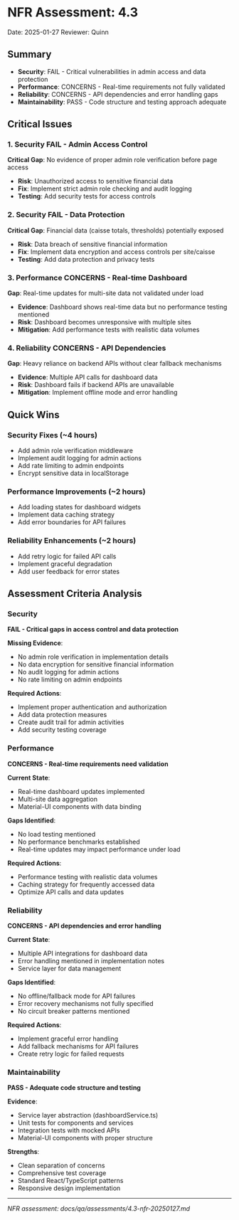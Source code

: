 # NFR Assessment: 4.3

Date: 2025-01-27
Reviewer: Quinn

## Summary

- **Security**: FAIL - Critical vulnerabilities in admin access and data protection
- **Performance**: CONCERNS - Real-time requirements not fully validated
- **Reliability**: CONCERNS - API dependencies and error handling gaps
- **Maintainability**: PASS - Code structure and testing approach adequate

## Critical Issues

### 1. **Security FAIL - Admin Access Control**

**Critical Gap**: No evidence of proper admin role verification before page access
- **Risk**: Unauthorized access to sensitive financial data
- **Fix**: Implement strict admin role checking and audit logging
- **Testing**: Add security tests for access controls

### 2. **Security FAIL - Data Protection**

**Critical Gap**: Financial data (caisse totals, thresholds) potentially exposed
- **Risk**: Data breach of sensitive financial information
- **Fix**: Implement data encryption and access controls per site/caisse
- **Testing**: Add data protection and privacy tests

### 3. **Performance CONCERNS - Real-time Dashboard**

**Gap**: Real-time updates for multi-site data not validated under load
- **Evidence**: Dashboard shows real-time data but no performance testing mentioned
- **Risk**: Dashboard becomes unresponsive with multiple sites
- **Mitigation**: Add performance tests with realistic data volumes

### 4. **Reliability CONCERNS - API Dependencies**

**Gap**: Heavy reliance on backend APIs without clear fallback mechanisms
- **Evidence**: Multiple API calls for dashboard data
- **Risk**: Dashboard fails if backend APIs are unavailable
- **Mitigation**: Implement offline mode and error handling

## Quick Wins

### Security Fixes (~4 hours)

- Add admin role verification middleware
- Implement audit logging for admin actions
- Add rate limiting to admin endpoints
- Encrypt sensitive data in localStorage

### Performance Improvements (~2 hours)

- Add loading states for dashboard widgets
- Implement data caching strategy
- Add error boundaries for API failures

### Reliability Enhancements (~2 hours)

- Add retry logic for failed API calls
- Implement graceful degradation
- Add user feedback for error states

## Assessment Criteria Analysis

### Security

**FAIL - Critical gaps in access control and data protection**

**Missing Evidence**:
- No admin role verification in implementation details
- No data encryption for sensitive financial information
- No audit logging for admin actions
- No rate limiting on admin endpoints

**Required Actions**:
- Implement proper authentication and authorization
- Add data protection measures
- Create audit trail for admin activities
- Add security testing coverage

### Performance

**CONCERNS - Real-time requirements need validation**

**Current State**:
- Real-time dashboard updates implemented
- Multi-site data aggregation
- Material-UI components with data binding

**Gaps Identified**:
- No load testing mentioned
- No performance benchmarks established
- Real-time updates may impact performance under load

**Required Actions**:
- Performance testing with realistic data volumes
- Caching strategy for frequently accessed data
- Optimize API calls and data updates

### Reliability

**CONCERNS - API dependencies and error handling**

**Current State**:
- Multiple API integrations for dashboard data
- Error handling mentioned in implementation notes
- Service layer for data management

**Gaps Identified**:
- No offline/fallback mode for API failures
- Error recovery mechanisms not fully specified
- No circuit breaker patterns mentioned

**Required Actions**:
- Implement graceful error handling
- Add fallback mechanisms for API failures
- Create retry logic for failed requests

### Maintainability

**PASS - Adequate code structure and testing**

**Evidence**:
- Service layer abstraction (dashboardService.ts)
- Unit tests for components and services
- Integration tests with mocked APIs
- Material-UI components with proper structure

**Strengths**:
- Clean separation of concerns
- Comprehensive test coverage
- Standard React/TypeScript patterns
- Responsive design implementation

---

*NFR assessment: docs/qa/assessments/4.3-nfr-20250127.md*

